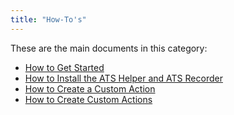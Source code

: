```yaml
---
title: "How-To's"
---
```


These are the main documents in this category:

* [How to Get Started](getting-started)
* [How to Install the ATS Helper and ATS Recorder](install-ats-helper-recorder)
* [How to Create a Custom Action](create-custom-action)
* [How to Create Custom Actions](create-custom-actions)




